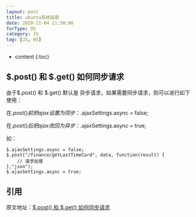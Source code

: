```yaml
---
layout: post
title: ubuntu系统指南
date: 2020-11-04 11:58:00
forType: OS
category: JS
tag: [JS, H5]
---
```


* content
{:toc}

$.post() 和 $.get() 如何同步请求
---

由于$.post() 和 $.get() 默认是 异步请求，如果需要同步请求，则可以进行如下使用：

在$.post()前把ajax设置为同步：$.ajaxSettings.async = false;

在$.post()后把ajax改回为异步：$.ajaxSettings.async = true;

如：

    $.ajaxSettings.async = false;
    $.post("/finance/getLastTimeCard", data, function(result) {
        // 请求处理
    },"json");
    $.ajaxSettings.async = true;

引用
-----------------------------------------------------------------
原文地址：[$.post() 和 $.get() 如何同步请求](https://blog.csdn.net/sunnyzyq/article/details/78730894)